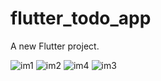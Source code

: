 # flutter_todo_app

A new Flutter project.


![im1](https://user-images.githubusercontent.com/100851004/180768142-34c8cfba-02a6-4605-be53-5a836183e38e.png)
![im2](https://user-images.githubusercontent.com/100851004/180768159-1ecaca8c-31b3-40f7-a3f8-a285ec9e095d.png)
![im4](https://user-images.githubusercontent.com/100851004/180768125-63aa1dfb-4ff9-4674-8b3b-52bb28c41e18.png)
![im3](https://user-images.githubusercontent.com/100851004/180768167-b801fc67-aea7-4363-84db-16f839a167ee.png)

